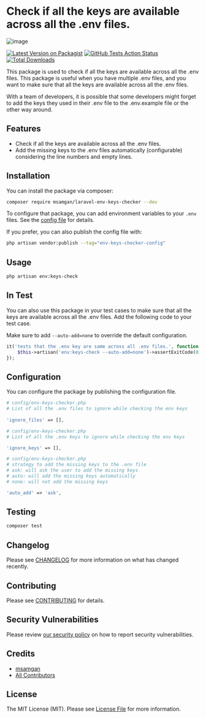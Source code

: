 # Check if all the keys are available across all the .env files.

![image](https://github.com/user-attachments/assets/ad617e05-5d45-4b2c-a6b9-5cd095719fa3)


[![Latest Version on Packagist](https://img.shields.io/packagist/v/msamgan/laravel-env-keys-checker.svg?style=flat-square)](https://packagist.org/packages/msamgan/laravel-env-keys-checker)
[![GitHub Tests Action Status](https://img.shields.io/github/actions/workflow/status/msamgan/laravel-env-keys-checker/run-tests.yml?branch=main&label=tests&style=flat-square)](https://github.com/msamgan/laravel-env-keys-checker/actions?query=workflow%3Arun-tests+branch%3Amain)
[![Total Downloads](https://img.shields.io/packagist/dt/msamgan/laravel-env-keys-checker.svg?style=flat-square)](https://packagist.org/packages/msamgan/laravel-env-keys-checker)

This package is used to check if all the keys are available across all the .env files.
This package is useful when you have multiple .env files,
and you want to make sure that all the keys are available across all the .env files.

With a team of developers, it is possible that some developers might forget to add the keys they used in their .env file
to the .env.example file or the other way around.

## Features

- Check if all the keys are available across all the .env files.
- Add the missing keys to the .env files automatically (configurable) considering the line numbers and empty lines.

## Installation

You can install the package via composer:

```bash
composer require msamgan/laravel-env-keys-checker --dev
```

To configure that package, you can add environment variables to your `.env` files. See the [config file](config/env-keys-checker.php) for details.

If you prefer, you can also publish the config file with:
```bash
php artisan vendor:publish --tag="env-keys-checker-config"
```

## Usage

```bash
php artisan env:keys-check
```

## In Test

You can also use this package in your test cases to make sure that all the keys are available across all the .env files.
Add the following code to your test case.

Make sure to add ``--auto-add=none`` to override the default configuration.

```php
it('tests that the .env key are same across all .env files.', function () {
    $this->artisan('env:keys-check --auto-add=none')->assertExitCode(0);
});
```

## Configuration

You can configure the package by publishing the configuration file.

```php
# config/env-keys-checker.php
# List of all the .env files to ignore while checking the env keys
 
'ignore_files' => [],
```

```php
# config/env-keys-checker.php
# List of all the .env keys to ignore while checking the env keys

'ignore_keys' => [],
```

```php
# config/env-keys-checker.php  
# strategy to add the missing keys to the .env file
# ask: will ask the user to add the missing keys
# auto: will add the missing keys automatically
# none: will not add the missing keys

'auto_add' => 'ask',
```

## Testing

```bash
composer test
```

## Changelog

Please see [CHANGELOG](CHANGELOG.md) for more information on what has changed recently.

## Contributing

Please see [CONTRIBUTING](CONTRIBUTING.md) for details.

## Security Vulnerabilities

Please review [our security policy](../../security/policy) on how to report security vulnerabilities.

## Credits

- [msamgan](https://github.com/msamgan)
- [All Contributors](../../contributors)

## License

The MIT License (MIT). Please see [License File](LICENSE.md) for more information.
